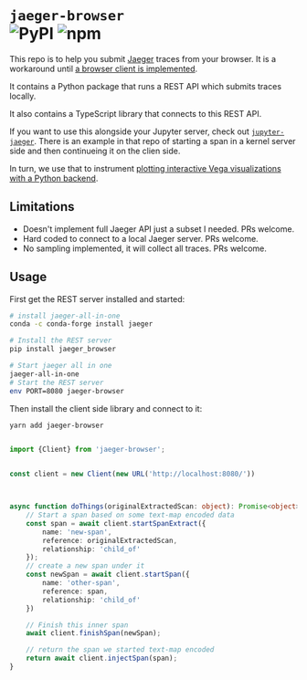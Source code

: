 # `jaeger-browser` <br> ![PyPI](https://img.shields.io/pypi/v/jaeger_browser?style=flat-square) ![npm](https://img.shields.io/npm/v/jaeger-browser?style=flat-square)


This repo is to help you submit [Jaeger](https://www.jaegertracing.io/) traces from your browser. It is a workaround
until [a browser client is implemented](https://github.com/jaegertracing/jaeger-client-node/issues/109).


It contains a Python package that runs a REST API which submits traces locally.

It also contains a TypeScript library that connects to this REST API.


If you want to use this alongside your Jupyter server, check out
[`jupyter-jaeger`](https://github.com/Quansight/jupyter-jaeger). There is an example in that repo of starting a span in a kernel server side and then continueing it on the clien side.

In turn, we use that to instrument [plotting interactive Vega visualizations with a Python backend](https://github.com/quansight/ibis-vega-transform).

## Limitations

* Doesn't implement full Jaeger API just a subset I needed. PRs welcome.
* Hard coded to connect to a local Jaeger server. PRs welcome.
* No sampling implemented, it will collect all traces. PRs welcome.



## Usage

First get the REST server installed and started:

```bash
# install jaeger-all-in-one
conda -c conda-forge install jaeger

# Install the REST server
pip install jaeger_browser

# Start jaeger all in one
jaeger-all-in-one
# Start the REST server
env PORT=8080 jaeger-browser
```


Then install the client side library and connect to it:

```bash
yarn add jaeger-browser
```

```typescript

import {Client} from 'jaeger-browser';


const client = new Client(new URL('http://localhost:8080/'))



async function doThings(originalExtractedScan: object): Promise<object> {
    // Start a span based on some text-map encoded data
    const span = await client.startSpanExtract({
        name: 'new-span',
        reference: originalExtractedScan,
        relationship: 'child_of'
    });
    // create a new span under it
    const newSpan = await client.startSpan({
        name: 'other-span',
        reference: span,
        relationship: 'child_of'
    })

    // Finish this inner span
    await client.finishSpan(newSpan);

    // return the span we started text-map encoded
    return await client.injectSpan(span);
}
```

